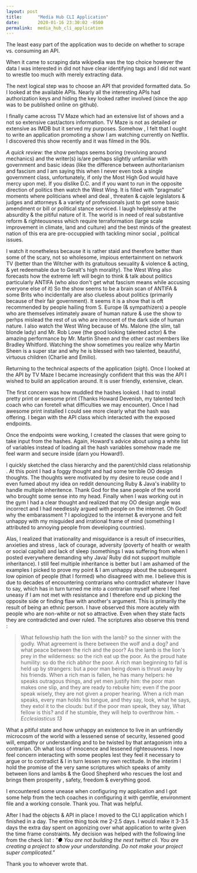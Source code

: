 ```yaml
---
layout: post
title:      "Media Hub CLI Application"
date:       2020-01-16 23:30:02 -0500
permalink:  media_hub_cli_application
---
```



The least easy part of the application was to decide on whether to scrape vs. consuming an API. 

When it came to scraping data wikipedia was the top choice however the data I was interested in did not have clear identifying tags and I did not want to wrestle too much with merely extracting data.

The next logical step was to choose an API that provided formatted data. So I looked at the available APIs. Nearly all the interesting APIs had authorization keys and hiding the key looked rather involved (since the app was to be published online on github).

I finally came across TV Maze which had an extensive list of shows and a not so extensive cast/actors information. TV Maze is not as detailed or extensive as IMDB but it served my purposes. Somehow , I felt that I ought to write an application promoting a show I am watching currently on Netflix. I discovered this show recently and it was filmed in the 90s. 

*A quick review:* the show perhaps seems boring (revolving around mechanics) and the writer(s) is/are perhaps slightly unfamiliar with government and basic ideas (like the difference between authoritarianism and fascism and I am saying this when I never even took a single government class, unfortunately, if only the Most High God would have mercy upon me). If you dislike D.C. and if you want to run in the opposite direction of politics then watch the West Wing. It is filled with "pragmatic" moments where politicians wheel and deal , threaten & cajole legislators & judges and attorneys & a variety of professionals just to get some basic amendment or bill or political stance serviced.  I laugh helplessly at the absurdity & the pitiful nature of it. The world is in need of real substantive reform & righteousness which require terraformation (large scale improvement in climate, land and culture) and the best minds of the greatest nation of this era are pre-occuppied with tackling minor social , political issues.

I watch it nonetheless because it is rather staid and therefore better than some of the scary, not so wholesome, impious entertainment on network TV (better than the Witcher with its gratuitous sexuality & violence & acting, & yet redeemable due to Geralt's high morality). The West Wing also forecasts how the extreme left will begin to think & talk about politics particularly ANTIFA (who also don't get what fascism means while accusing everyone else of it) So the show seems to be a brain scan of ANTIFA & some Brits who incidentally are also clueless about politics (primarily because of their fair government). It seems it is a show that is oft recommended by people hailing from S. Europe (& sympathizers) a people who are themselves intimately aware of human nature & use the show to perhps mislead the rest of us who are innocent of the dark side of human nature. I also watch the West Wing because of Ms. Malone (the slim, tall blonde lady) and Mr. Rob Lowe (the good looking talented actor) & the amazing performance by Mr. Martin Sheen and the other cast members like Bradley Whitford. Watching the show sometimes you realize why Martin Sheen is a super star and why he is blessed with two talented, beautiful, virtuous children (Charlie and Emilio).

Returning to the technical aspects of the application (*sigh*). Once I looked at the API by TV Maze I became increasingly confident that this was the API I wished to build an application around. It is user friendly, extensive, clean. 

The first concern was how muddled the hashes looked. I had to install pretty print or awesome print (Thanks Howard Devenish, my talented tech coach who can foretell what difficulties we may encounter). Once I had awesome print installed I could see more clearly what the hash was offering. I began with the API class which interacted with the exposed endpoints. 

Once the endpoints were working, I created the classes that were going to take input from the hashes. Again, Howard's advice about using a white list of variables instead of loading all the hash variables somehow made me feel warm and secure inside (darn you Howard!).

I quickly sketched the class hierarchy and the parent/child class relationship . At this point I had a foggy thought and had some terrible OO design thoughts. The thoughts were motivated by my desire to reuse code and I even fumed about my idea on reddit denouncing Ruby & Java's inability to handle multiple inheritence. Thank God for the sane people of the world who brought some sense into my head. Finally when I was working out in the gym I had a clear thought and realized that my OO design angle was incorrect and I had needlessly argued with people on the internet. Oh God! why the embarassment ? I apologized to the internet & everyone and felt unhappy with my misguided and irrational frame of mind (something I attributed to annoying people from developing countries). 

Alas, I realized that irrationality and misguidance is a result of insecurities, anxieties and stress , lack of courage, adversity (poverty of health or wealth or social capital) and lack of sleep (somethings I was suffering from when I posted everywhere demanding why Java/ Ruby did not support multiple inheritance). I still feel multiple inheritance is better but I am ashamed of the examples I picked to prove my point & I am unhappy about the subsequent low opinion of people (that I formed) who disagreed with me. I believe this is due to decades of encountering contrarians who contradict whatever I have to say, which has in turn turned me into a contrarian myself where I feel uneasy if I am not met with resistance and I therefore end up picking the opposite side or finding flaw with another's argument. This is primarily the result of being an ethnic person. I have observed this more acutely with people who are non-white or not so attractive. Even when they state facts they are contradicted and over ruled. The scriptures also observe this trend : 

> What fellowship hath the lion with the lamb? so the sinner with the godly. What agreement is there between the wolf and a dog? and what peace between the rich and the poor? As the lamb is the lion's prey in the wilderness: so the rich eat up the poor. As the proud hate humility: so do the rich abhor the poor. A rich man beginning to fall is held up by strangers: but a poor man being down is thrust away by his friends. When a rich man is fallen, he has many helpers: he speaks outragous things, and yet men justify him: the poor man makes one slip, and they are ready to rebuke him; even if the poor speak wisely, they are not given a proper hearing. When a rich man speaks, every man holds his tongue, and they say, look, what he says, they extol it to the clouds: but if the poor man speak, they say, What fellow is this? and if he stumble, they will help to overthrow him. - *Ecclesiasticus 13*

What a pitiful state and how unhappy an existence to live in an unfriendly microcosm of the world with a lessened sense of security, lessened  good will, empathy or understanding and to be twisted by that antagonism into a contrarian. Oh what loss of innocence and lessened righteousness. I now feel concern interacting with some peoples lest they feel it necessary to argue or to contradict  & I in turn lessen my own rectitude. In the interim I hold the promise of the very same scriptures which speaks of amity between lions and lambs & the Good Shepherd who rescues the lost and brings them prosperity , safety, freedom & everything good.

I encountered some unease when configuring my application and I got some help from the tech coaches in configuring it with gemfile, environment file and a working console. Thank you. That was helpful. 

After I had the objects  & API in place I moved to the CLI application which I finished in a day. The entire thing took me 2-2.5 days. I would make it 3-3.5 days the extra day spent on agonizing over what application to write given the time frame constraints. My decision was helped with the following line from the check list : *"●	You are not building the next twitter cli. You are creating a project to show your understanding. Do not make your project super complicated."*

Thank you to whoever wrote that.
